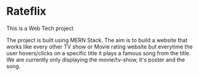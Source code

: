 # Rateflix
This is a Web Tech project

The project is built using MERN Stack. 
The aim is to build a website that works like every other TV show or Movie rating website but everytime the user hovers/clicks on a specific title it plays a famous song from the title. 
We are currently only displaying the movie/tv-show, it's poster and the song.